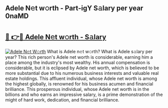 ## Adele N𝚎t w𝚘rth - Part-igY S𝚊lary per year 0naMD

# <h2><a href="http://gc1raj.nevu.top/?p=Adele">🔗 👉🔴 Adele N𝚎t w𝚘rth - S𝚊lary</a></h2>

[![Adele N𝚎t W𝚘rth](https://i.imgur.com/Oavwk0R.jpeg)](http://gc1raj.nevu.top/?p=Adele)
What is Adele n𝚎t w𝚘rth? What is Adele s𝚊lary per year?
This rich person's Adele net worth is considerable, earning him a place among the industry's most wealthy. His annual compensation is considerable, but it is eclipsed by Adele net worth, which is believed to be more substantial due to his numerous business interests and valuable real estate holdings. This affluent individual, whose Adele net worth is among the highest globally, is renowned for his business acumen and financial brilliance. This prosperous individual, whose Adele net worth is in the billions and who earns an impressive salary, is a prime demonstration of the might of hard work, dedication, and financial brilliance.
